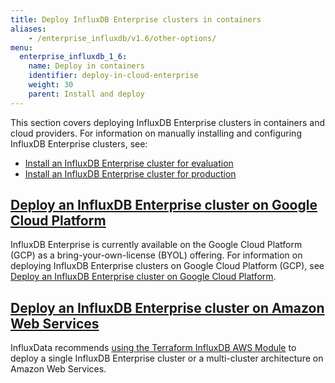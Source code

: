 ```yaml
---
title: Deploy InfluxDB Enterprise clusters in containers
aliases:
    - /enterprise_influxdb/v1.6/other-options/
menu:
  enterprise_influxdb_1_6:
    name: Deploy in containers
    identifier: deploy-in-cloud-enterprise
    weight: 30
    parent: Install and deploy
---
```


This section covers deploying InfluxDB Enterprise clusters in containers and cloud providers.
For information on manually installing and configuring InfluxDB Enterprise clusters, see:

* [Install an InfluxDB Enterprise cluster for evaluation](/enterprise_influxdb/v1.6/install-and-deploy/quickstart-installation/)
* [Install an InfluxDB Enterprise cluster for production](/enterprise_influxdb/v1.6/install-and-deploy/production-installation/)

## [Deploy an InfluxDB Enterprise cluster on Google Cloud Platform](/enterprise_influxdb/v1.6/install-and-deploy/deploy/google-cloud-platform/)

InfluxDB Enterprise is currently available on the Google Cloud Platform (GCP) as a bring-your-own-license (BYOL) offering. For information on deploying InfluxDB Enterprise clusters on Google Cloud Platform (GCP), see [Deploy an InfluxDB Enterprise cluster on Google Cloud Platform](/enterprise_influxdb/v1.6/install-and-deploy/deploy/google-cloud-platform/).

## [Deploy an InfluxDB Enterprise cluster on Amazon Web Services](/enterprise_influxdb/v1.6/install-and-deploy/deploy/amazon-web-services/)

InfluxData recommends [using the Terraform InfluxDB AWS Module](/enterprise_influxdb/v1.6/install-and-deploy/deploy/amazon-web-services) to deploy a single InfluxDB Enterprise cluster or a multi-cluster architecture on Amazon Web Services.
